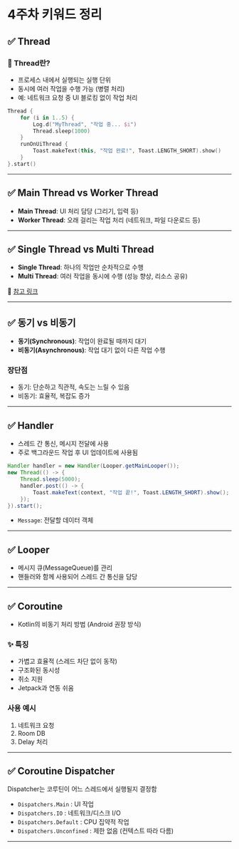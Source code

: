 # 4주차 키워드 정리

## ✅ Thread

### 📌 Thread란?
- 프로세스 내에서 실행되는 실행 단위
- 동시에 여러 작업을 수행 가능 (병렬 처리)
- 예: 네트워크 요청 중 UI 블로킹 없이 작업 처리

```kotlin
Thread {
    for (i in 1..5) {
        Log.d("MyThread", "작업 중... $i")
        Thread.sleep(1000)
    }
    runOnUiThread {
        Toast.makeText(this, "작업 완료!", Toast.LENGTH_SHORT).show()
    }
}.start()
```

---

## ✅ Main Thread vs Worker Thread

- **Main Thread**: UI 처리 담당 (그리기, 입력 등)
- **Worker Thread**: 오래 걸리는 작업 처리 (네트워크, 파일 다운로드 등)

---

## ✅ Single Thread vs Multi Thread

- **Single Thread**: 하나의 작업만 순차적으로 수행
- **Multi Thread**: 여러 작업을 동시에 수행 (성능 향상, 리소스 공유)

🔗 [참고 링크](https://velog.io/@gil0127/%EC%8B%B1%EA%B8%80%EC%8A%A4%EB%A0%88%EB%93%9CSingle-thread-vs-%EB%A9%80%ED%8B%B0%EC%8A%A4%EB%A0%88%EB%93%9C-Multi-thread-t5gv4udj)

---

## ✅ 동기 vs 비동기

- **동기(Synchronous)**: 작업이 완료될 때까지 대기
- **비동기(Asynchronous)**: 작업 대기 없이 다른 작업 수행

### 장단점

- 동기: 단순하고 직관적, 속도는 느릴 수 있음
- 비동기: 효율적, 복잡도 증가

---

## ✅ Handler

- 스레드 간 통신, 메시지 전달에 사용
- 주로 백그라운드 작업 후 UI 업데이트에 사용됨

```java
Handler handler = new Handler(Looper.getMainLooper());
new Thread(() -> {
    Thread.sleep(5000);
    handler.post(() -> {
        Toast.makeText(context, "작업 끝!", Toast.LENGTH_SHORT).show();
    });
}).start();
```

- `Message`: 전달할 데이터 객체

---

## ✅ Looper

- 메시지 큐(MessageQueue)를 관리
- 핸들러와 함께 사용되어 스레드 간 통신을 담당

---

## ✅ Coroutine

- Kotlin의 비동기 처리 방법 (Android 권장 방식)

### ✨ 특징
- 가볍고 효율적 (스레드 차단 없이 동작)
- 구조화된 동시성
- 취소 지원
- Jetpack과 연동 쉬움

### 사용 예시
1. 네트워크 요청
2. Room DB
3. Delay 처리

---

## ✅ Coroutine Dispatcher

Dispatcher는 코루틴이 어느 스레드에서 실행될지 결정함

- `Dispatchers.Main` : UI 작업
- `Dispatchers.IO` : 네트워크/디스크 I/O
- `Dispatchers.Default` : CPU 집약적 작업
- `Dispatchers.Unconfined` : 제한 없음 (컨텍스트 따라 다름)

---

